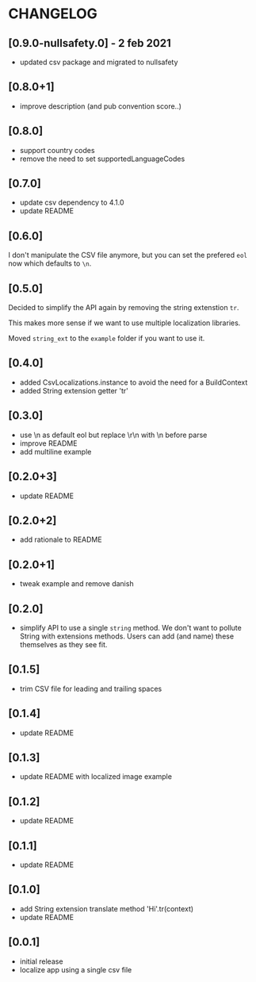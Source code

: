 # CHANGELOG

## [0.9.0-nullsafety.0] - 2 feb 2021
- updated csv package and migrated to nullsafety

## [0.8.0+1]
- improve description (and pub convention score..)

## [0.8.0]
- support country codes
- remove the need to set supportedLanguageCodes

## [0.7.0]
- update csv dependency to 4.1.0
- update README

## [0.6.0]
I don't manipulate the CSV file anymore, but you can set the prefered `eol` now
which defaults to `\n`.

## [0.5.0]
Decided to simplify the API again by removing the string extenstion `tr`.

This makes more sense if we want to use multiple localization libraries.

Moved `string_ext` to the `example` folder if you want to use it.

## [0.4.0]
- added CsvLocalizations.instance to avoid the need for a BuildContext
- added String extension getter 'tr'

## [0.3.0]
- use \n as default eol but replace \r\n with \n before parse
- improve README 
- add multiline example

## [0.2.0+3]

- update README

## [0.2.0+2]

- add rationale to README

## [0.2.0+1]

- tweak example and remove danish

## [0.2.0]

- simplify API to use a single `string` method. We don't want to pollute String with extensions
methods. Users can add (and name) these themselves as they see fit.

## [0.1.5]

- trim CSV file for leading and trailing spaces

## [0.1.4]

- update README

## [0.1.3]

- update README with localized image example

## [0.1.2]

- update README

## [0.1.1]

- update README

## [0.1.0]

- add String extension translate method 'Hi'.tr(context)
- update README

## [0.0.1]

- initial release
- localize app using a single csv file

